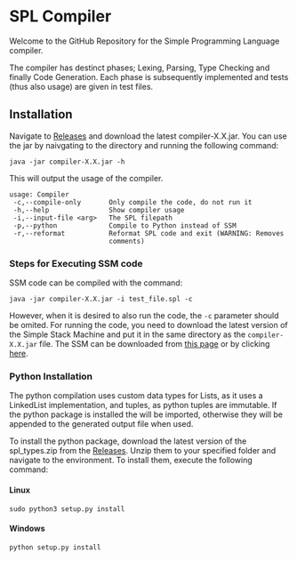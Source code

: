 # SPL Compiler
Welcome to the GitHub Repository for the Simple Programming Language compiler.

The compiler has destinct phases; Lexing, Parsing, Type Checking and finally Code Generation. Each phase is subsequently implemented and tests (thus also usage) are given in test files.

## Installation
Navigate to [Releases](https://github.com/ScaleRunner/spl_compiler/releases) and download the latest compiler-X.X.jar.
You can use the jar by naivgating to the directory and running the following command:
```
java -jar compiler-X.X.jar -h
```
This will output the usage of the compiler.

```
usage: Compiler
 -c,--compile-only       Only compile the code, do not run it
 -h,--help               Show compiler usage
 -i,--input-file <arg>   The SPL filepath
 -p,--python             Compile to Python instead of SSM
 -r,--reformat           Reformat SPL code and exit (WARNING: Removes
                         comments)
```

### Steps for Executing SSM code
SSM code can be compiled with the command:
```
java -jar compiler-X.X.jar -i test_file.spl -c
```
However, when it is desired to also run the code, the ``-c`` parameter should be omited. For running the code, you need to download the latest version of the Simple Stack Machine and put it in the same directory as the ``compiler-X.X.jar`` file. The SSM can be downloaded from [this page](http://www.staff.science.uu.nl/~dijks106/SSM/download.html) or by clicking [here](http://www.staff.science.uu.nl/~dijks106/SSM/Distr/ssm-20150616.tgz).

### Python Installation
The python compilation uses custom data types for Lists, as it uses a LinkedList implementation, and tuples, as python tuples are immutable. If the python package is installed the will be imported, otherwise they will be appended to the generated output file when used.

To install the python package, download the latest version of the spl_types.zip from the [Releases](https://github.com/ScaleRunner/spl_compiler/releases). Unzip them to your specified folder and navigate to the environment. To install them, execute the following command:

#### Linux
```
sudo python3 setup.py install
```
#### Windows
```
python setup.py install
```
